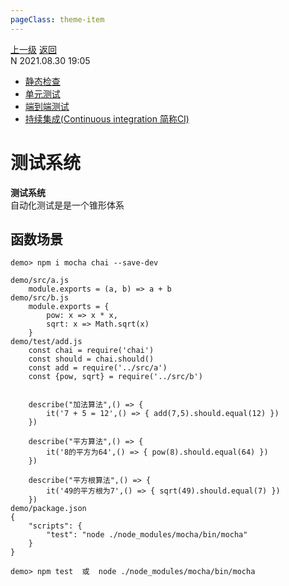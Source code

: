 ```yaml
---
pageClass: theme-item
---
```

<div class="extend-header">
    <div class="info">
        <div class="record">
            <a class="back" href="./">上一级</a>
            <a class="back" href="./">返回</a>
        </div>        
        <div class="mini">
            <span>N 2021.08.30 19:05</span>
        </div>
    </div>
    <div class="content"><div class="custom-block children"><ul><li><a href="/frontend/layerSecurity/systemTest/static">静态检查</a></li><li><a href="/frontend/layerSecurity/systemTest/unit">单元测试</a></li><li><a href="/frontend/layerSecurity/systemTest/e2e">端到端测试</a></li><li><a href="/frontend/layerSecurity/systemTest/ci">持续集成(Continuous integration 简称CI)</a></li></ul></div></div>
</div>
<div class="content-header">
<h1>测试系统</h1><strong>测试系统</strong>
<summary class="desc">自动化测试是是一个锥形体系</summary>
</div>
<div class="static-content">


## 函数场景
```
demo> npm i mocha chai --save-dev

demo/src/a.js
    module.exports = (a, b) => a + b
demo/src/b.js
    module.exports = {
        pow: x => x * x,
        sqrt: x => Math.sqrt(x)
    }
demo/test/add.js
    const chai = require('chai')
    const should = chai.should()
    const add = require('../src/a')
    const {pow, sqrt} = require('../src/b')


    describe("加法算法",() => {
        it('7 + 5 = 12',() => { add(7,5).should.equal(12) })
    })

    describe("平方算法",() => {
        it('8的平方为64',() => { pow(8).should.equal(64) })
    })

    describe("平方根算法",() => {
        it('49的平方根为7',() => { sqrt(49).should.equal(7) })
    })
demo/package.json
{
    "scripts": {
        "test": "node ./node_modules/mocha/bin/mocha"
    }
}

demo> npm test  或  node ./node_modules/mocha/bin/mocha
```

</div>